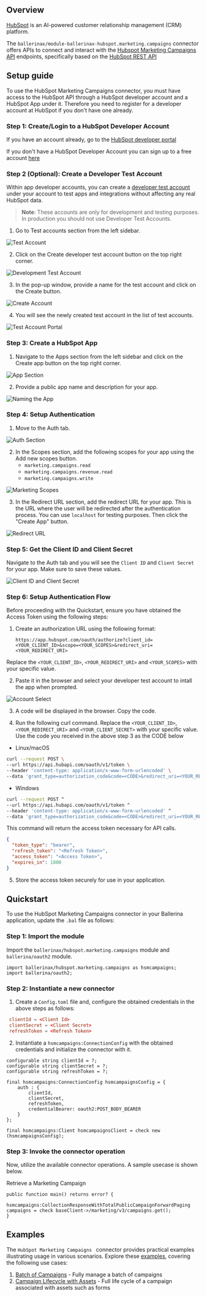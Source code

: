 ## Overview

[HubSpot](https://www.hubspot.com) is an AI-powered customer relationship management (CRM) platform.

The `ballerinax/module-ballerinax-hubspot.marketing.campaigns` connector offers APIs to connect and interact with the [Hubspot Marketing Campaigns API](https://developers.hubspot.com/docs/guides/api/marketing/campaigns) endpoints, specifically based on the [HubSpot REST API](https://developers.hubspot.com/docs/reference/api/overview)

## Setup guide

To use the HubSpot Marketing Campaigns connector, you must have access to the HubSpot API through a HubSpot developer account and a HubSpot App under it. Therefore you need to register for a developer account at HubSpot if you don't have one already.

### Step 1: Create/Login to a HubSpot Developer Account

If you have an account already, go to the [HubSpot developer portal](https://developers.hubspot.com/)

If you don't have a HubSpot Developer Account you can sign up to a free account [here](https://developers.hubspot.com/get-started)

### Step 2 (Optional): Create a Developer Test Account

Within app developer accounts, you can create a [developer test account](https://developers.hubspot.com/docs/getting-started/account-types#developer-test-accounts) under your account to test apps and integrations without affecting any real HubSpot data.

> **Note**: These accounts are only for development and testing purposes. In production you should not use Developer Test Accounts.

   1. Go to Test accounts section from the left sidebar.

![Test Account](https://raw.githubusercontent.com/ballerina-platform/module-ballerinax-hubspot.marketing.campaigns/main/docs/resources/testAccount.png)

   2. Click on the Create developer test account button on the top right corner.

![Development Test Account](https://raw.githubusercontent.com/ballerina-platform/module-ballerinax-hubspot.marketing.campaigns/main/docs/resources/developmentTestAccount.png)

   3. In the pop-up window, provide a name for the test account and click on the Create button.

![Create Account](https://raw.githubusercontent.com/ballerina-platform/module-ballerinax-hubspot.marketing.campaigns/main/docs/resources/createAccount.png)

   4. You will see the newly created test account in the list of test accounts.

![Test Account Portal](https://raw.githubusercontent.com/ballerina-platform/module-ballerinax-hubspot.marketing.campaigns/main/docs/resources/testAccountPortal.png)

### Step 3: Create a HubSpot App

   1. Navigate to the Apps section from the left sidebar and click on the Create app button on the top right corner.

![App Section](https://raw.githubusercontent.com/ballerina-platform/module-ballerinax-hubspot.marketing.campaigns/main/docs/resources/appSection.png)

   2. Provide a public app name and description for your app.

![Naming the App](https://raw.githubusercontent.com/ballerina-platform/module-ballerinax-hubspot.marketing.campaigns/main/docs/resources/namingApp.png)

### Step 4: Setup Authentication

   1. Move to the Auth tab.

![Auth Section](https://raw.githubusercontent.com/ballerina-platform/module-ballerinax-hubspot.marketing.campaigns/main/docs/resources/auth.png)

   2. In the Scopes section, add the following scopes for your app using the Add new scopes button.
        - `marketing.campaigns.read`
        - `marketing.campaigns.revenue.read`
        - `marketing.campaigns.write`

![Marketing Scopes](https://raw.githubusercontent.com/ballerina-platform/module-ballerinax-hubspot.marketing.campaigns/main/docs/resources/marketingScopes.png)

   3. In the Redirect URL section, add the redirect URL for your app. This is the URL where the user will be redirected after the authentication process. You can use `localhost` for testing purposes. Then click the "Create App" button.

![Redirect URL](https://raw.githubusercontent.com/ballerina-platform/module-ballerinax-hubspot.marketing.campaigns/main/docs/resources/redirectURL.png)

### Step 5: Get the Client ID and Client Secret

Navigate to the Auth tab and you will see the `Client ID` and `Client Secret` for your app. Make sure to save these values.

![Client ID and Client Secret](https://raw.githubusercontent.com/ballerina-platform/module-ballerinax-hubspot.marketing.campaigns/main/docs/resources/clientId_secretId.png)

### Step 6: Setup Authentication Flow

Before proceeding with the Quickstart, ensure you have obtained the Access Token using the following steps:

   1. Create an authorization URL using the following format:

      ```
      https://app.hubspot.com/oauth/authorize?client_id=<YOUR_CLIENT_ID>&scope=<YOUR_SCOPES>&redirect_uri=<YOUR_REDIRECT_URI>
      ```
   Replace the `<YOUR_CLIENT_ID>`, `<YOUR_REDIRECT_URI>` and `<YOUR_SCOPES>` with your specific value.

   2. Paste it in the browser and select your developer test account to intall the app when prompted.

![Account Select](https://raw.githubusercontent.com/ballerina-platform/module-ballerinax-hubspot.marketing.campaigns/main/docs/resources/accountSelect.png)

   3. A code will be displayed in the browser. Copy the code.

   4. Run the following curl command. Replace the `<YOUR_CLIENT_ID>`, `<YOUR_REDIRECT_URI>` and `<YOUR_CLIENT_SECRET>` with your specific value. Use the code you received in the above step 3 as the CODE below

   - Linux/macOS
   ```bash
   curl --request POST \
--url https://api.hubapi.com/oauth/v1/token \
--header 'content-type: application/x-www-form-urlencoded' \
--data 'grant_type=authorization_code&code=<CODE>&redirect_uri=<YOUR_REDIRECT_URI>&client_id=<YOUR_CLIENT_ID>&client_secret=<YOUR_CLIENT_SECRET>'
   ```

   - Windows
   ```bash
curl --request POST ^
--url https://api.hubapi.com/oauth/v1/token ^
--header 'content-type: application/x-www-form-urlencoded' ^
--data 'grant_type=authorization_code&code=<CODE>&redirect_uri=<YOUR_REDIRECT_URI>&client_id=<YOUR_CLIENT_ID>&client_secret=<YOUR_CLIENT_SECRET>'
   ```

This command will return the access token necessary for API calls.

```json
{
  "token_type": "bearer",
  "refresh_token": "<Refresh Token>",
  "access_token": "<Access Token>",
  "expires_in": 1800
}
```

   5. Store the access token securely for use in your application.


## Quickstart

To use the HubSpot Marketing Campaigns connector in your Ballerina application, update the `.bal` file as follows:

### Step 1: Import the module

Import the `ballerinax/hubspot.marketing.campaigns` module and `ballerina/oauth2` module.

```ballerina
import ballerinax/hubspot.marketing.campaigns as hsmcampaigns;
import ballerina/oauth2;
```

### Step 2: Instantiate a new connector

   1. Create a `Config.toml` file and, configure the obtained credentials in the above steps as follows:

```toml
 clientId = <Client Id>
 clientSecret = <Client Secret>
 refreshToken = <Refresh Token>
```

   2. Instantiate a `hsmcampaigns:ConnectionConfig` with the obtained credentials and initialize the connector with it.

```ballerina
configurable string clientId = ?;
configurable string clientSecret = ?;
configurable string refreshToken = ?;

final hsmcampaigns:ConnectionConfig hsmcampaignsConfig = {
    auth : {
        clientId,
        clientSecret,
        refreshToken,
        credentialBearer: oauth2:POST_BODY_BEARER
    }
};

final hsmcampaigns:Client hsmcampaignsClient = check new (hsmcampaignsConfig);
```

### Step 3: Invoke the connector operation

Now, utilize the available connector operations. A sample usecase is shown below.

Retrieve a Marketing Campaign

```ballerina
public function main() returns error? {
    hsmcampaigns:CollectionResponseWithTotalPublicCampaignForwardPaging campaigns = check baseClient->/marketing/v3/campaigns.get();
}
```


## Examples

The `HubSpot Marketing Campaigns ` connector provides practical examples illustrating usage in various scenarios. Explore these [examples](https://github.com/ballerina-platform/module-ballerinax-hubspot.marketing.campaigns/tree/b1251412885d8b083c0df636bfeb85bebc4aeff3/examples), covering the following use cases:

1. [Batch of Campaigns](examples/batch_of_campaigns) - Fully manage a batch of campaigns
2. [Campaign Lifecycle with Assets](examples/campaign_lifecycle_with_assets) - Full life cycle of a campaign associated with assets such as forms
